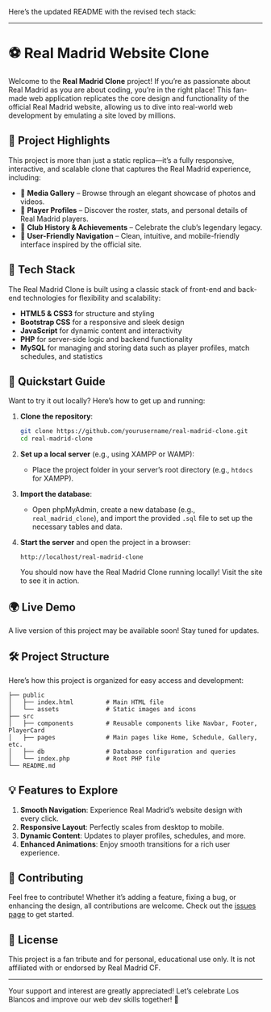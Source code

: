 Here’s the updated README with the revised tech stack:

---

# ⚽ Real Madrid Website Clone

Welcome to the **Real Madrid Clone** project! If you’re as passionate about Real Madrid as you are about coding, you’re in the right place! This fan-made web application replicates the core design and functionality of the official Real Madrid website, allowing us to dive into real-world web development by emulating a site loved by millions.

## 🌟 Project Highlights

This project is more than just a static replica—it’s a fully responsive, interactive, and scalable clone that captures the Real Madrid experience, including:

- 🎥 **Media Gallery** – Browse through an elegant showcase of photos and videos.
- 👥 **Player Profiles** – Discover the roster, stats, and personal details of Real Madrid players.
- 📜 **Club History & Achievements** – Celebrate the club’s legendary legacy.
- 🧭 **User-Friendly Navigation** – Clean, intuitive, and mobile-friendly interface inspired by the official site.

## 🔧 Tech Stack

The Real Madrid Clone is built using a classic stack of front-end and back-end technologies for flexibility and scalability:

- **HTML5 & CSS3** for structure and styling
- **Bootstrap CSS** for a responsive and sleek design
- **JavaScript** for dynamic content and interactivity
- **PHP** for server-side logic and backend functionality
- **MySQL** for managing and storing data such as player profiles, match schedules, and statistics

## 🚀 Quickstart Guide

Want to try it out locally? Here’s how to get up and running:

1. **Clone the repository**:
   ```bash
   git clone https://github.com/yourusername/real-madrid-clone.git
   cd real-madrid-clone
   ```
2. **Set up a local server** (e.g., using XAMPP or WAMP):
   - Place the project folder in your server’s root directory (e.g., `htdocs` for XAMPP).
3. **Import the database**:
   - Open phpMyAdmin, create a new database (e.g., `real_madrid_clone`), and import the provided `.sql` file to set up the necessary tables and data.
4. **Start the server** and open the project in a browser:
   ```plaintext
   http://localhost/real-madrid-clone
   ```

   You should now have the Real Madrid Clone running locally! Visit the site to see it in action.

## 🌍 Live Demo

A live version of this project may be available soon! Stay tuned for updates.

## 🛠️ Project Structure

Here’s how this project is organized for easy access and development:

```plaintext
├── public
│   ├── index.html         # Main HTML file
│   └── assets             # Static images and icons
├── src
│   ├── components         # Reusable components like Navbar, Footer, PlayerCard
│   ├── pages              # Main pages like Home, Schedule, Gallery, etc.
│   ├── db                 # Database configuration and queries
│   └── index.php          # Root PHP file
└── README.md
```

## 💡 Features to Explore

1. **Smooth Navigation**: Experience Real Madrid’s website design with every click.
2. **Responsive Layout**: Perfectly scales from desktop to mobile.
3. **Dynamic Content**: Updates to player profiles, schedules, and more.
4. **Enhanced Animations**: Enjoy smooth transitions for a rich user experience.

## 🤝 Contributing

Feel free to contribute! Whether it’s adding a feature, fixing a bug, or enhancing the design, all contributions are welcome. Check out the [issues page](https://github.com/yourusername/real-madrid-clone/issues) to get started.

## 📄 License

This project is a fan tribute and for personal, educational use only. It is not affiliated with or endorsed by Real Madrid CF.

---

Your support and interest are greatly appreciated! Let’s celebrate Los Blancos and improve our web dev skills together! 🎉
